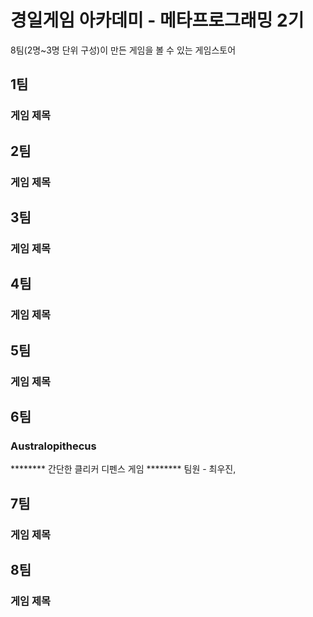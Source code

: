 # 경일게임 아카데미 - 메타프로그래밍 2기

8팀(2명~3명 단위 구성)이 만든 게임을 볼 수 있는 게임스토어

## 1팀
### 게임 제목
## 2팀
### 게임 제목
## 3팀
### 게임 제목
## 4팀
### 게임 제목
## 5팀
### 게임 제목
## 6팀
### Australopithecus
******** 간단한 클리커 디펜스 게임 ********
팀원 - 최우진, 
## 7팀
### 게임 제목
## 8팀
### 게임 제목
